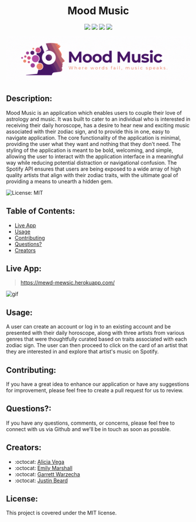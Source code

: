   <h1 align="center">Mood Music</h1>

  <p align="center">
    <img src="https://img.shields.io/github/repo-size/aejg-project/mood-music?style=plastic" />
    <img src="https://img.shields.io/github/languages/count/aejg-project/mood-music?style=plastic" />
    <img src="https://img.shields.io/github/languages/top/aejg-project/mood-music?style=plastic" />
    <img src="https://img.shields.io/github/last-commit/aejg-project/mood-music?style=plastic" />
  </p>
  
  ![gif](./media/Mood-Music.gif)

## Description:

Mood Music is an application which enables users to couple their love of astrology and music. It was built to cater to an individual who is interested in receiving their daily horoscope, has a desire to hear new and exciting music associated with their zodiac sign, and to provide this in one, easy to navigate application. The core functionality of the application is minimal, providing the user what they want and nothing that they don't need. The styling of the application is meant to be bold, welcoming, and simple, allowing the user to interact with the application interface in a meaningful way while reducing potential distraction or navigational confusion. The Spotify API ensures that users are being exposed to a wide array of high quality artists that align with their zodiac traits, with the ultimate goal of providing a means to unearth a hidden gem.

![License: MIT](https://img.shields.io/badge/License-MIT-yellow.svg)

## Table of Contents:

- [Live App](#installation)
- [Usage](#usage)
- [Contributing](#contributing)
- [Questions?](#tests)
- [Creators](#questions)

## Live App:

> https://mewd-mewsic.herokuapp.com/

![gif](./media/Mood-Music-App.gif)

## Usage:

A user can create an account or log in to an existing account and be presented with their daily horoscope, along with three artists from various genres that were thoughtfully curated based on traits associated with each zodiac sign. The user can then proceed to click on the card of an artist that they are interested in and explore that artist's music on Spotify.

## Contributing:

If you have a great idea to enhance our application or have any suggestions for improvement, please feel free to create a pull request for us to review.

## Questions?:

If you have any questions, comments, or concerns, please feel free to connect with us via Github and we'll be in touch as soon as possble.

## Creators:

- :octocat: [Alicia Vega](https://github.com/aliciavega731)<br />
- :octocat: [Emily Marshall](https://github.com/emarshall121)<br />
- :octocat: [Garrett Warzecha](https://github.com/gwarzecha)<br />
- :octocat: [Justin Beard](https://github.com/ATXiceman512)<br />

## License:

This project is covered under the MIT license.
